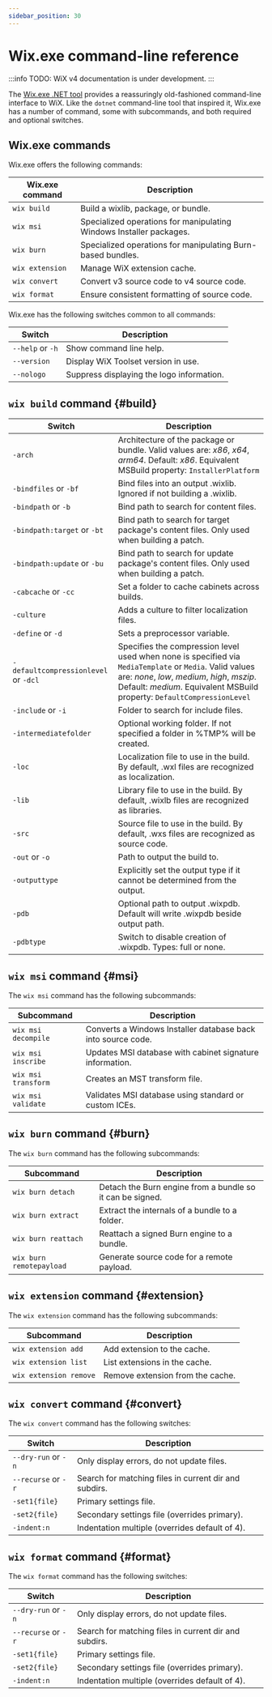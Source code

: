 ```yaml
---
sidebar_position: 30
---
```


# Wix.exe command-line reference

:::info
TODO: WiX v4 documentation is under development.
:::

The [Wix.exe .NET tool](../intro.md#nettool) provides a reassuringly old-fashioned command-line interface to WiX. Like the `dotnet` command-line tool that inspired it, Wix.exe has a number of command, some with subcommands, and both required and optional switches.

## Wix.exe commands

Wix.exe offers the following commands:

| Wix.exe command | Description |
| --------------- | ----------- |
| `wix build` | Build a wixlib, package, or bundle. |
| `wix msi` | Specialized operations for manipulating Windows Installer packages. |
| `wix burn` | Specialized operations for manipulating Burn-based bundles. |
| `wix extension` | Manage WiX extension cache. |
| `wix convert` | Convert v3 source code to v4 source code. |
| `wix format` | Ensure consistent formatting of source code. |

Wix.exe has the following switches common to all commands:

| Switch | Description |
| ------- | ----------- |
| `--help` or `-h` | Show command line help. |
| `--version` | Display WiX Toolset version in use. |
| `--nologo` | Suppress displaying the logo information. |


## `wix build` command {#build}


| Switch | Description |
| ------ | ----------- |
| `-arch` | Architecture of the package or bundle. Valid values are: *x86*, *x64*, *arm64*. Default: *x86*. Equivalent MSBuild property: `InstallerPlatform` |
| `-bindfiles` or `-bf` | Bind files into an output .wixlib. Ignored if not building a .wixlib. |
| `-bindpath` or `-b` | Bind path to search for content files. |
| `-bindpath:target` or `-bt` | Bind path to search for target package's content files. Only used when building a patch. |
| `-bindpath:update` or `-bu` | Bind path to search for update package's content files. Only used when building a patch. |
| `-cabcache` or `-cc` | Set a folder to cache cabinets across builds. |
| `-culture` | Adds a culture to filter localization files. |
| `-define` or `-d` | Sets a preprocessor variable. |
| `-defaultcompressionlevel` or `-dcl` | Specifies the compression level used when none is specified via `MediaTemplate` or `Media`. Valid values are: *none*, *low*, *medium*, *high*, *mszip*. Default: *medium*. Equivalent MSBuild property: `DefaultCompressionLevel` |
| `-include` or `-i` | Folder to search for include files. |
| `-intermediatefolder` | Optional working folder. If not specified a folder in %TMP% will be created. |
| `-loc` | Localization file to use in the build. By default, .wxl files are recognized as localization. |
| `-lib` | Library file to use in the build. By default, .wixlb files are recognized as libraries. |
| `-src` | Source file to use in the build. By default, .wxs files are recognized as source code. |
| `-out` or `-o` | Path to output the build to. |
| `-outputtype` | Explicitly set the output type if it cannot be determined from the output. |
| `-pdb` | Optional path to output .wixpdb. Default will write .wixpdb beside output path. |
| `-pdbtype` | Switch to disable creation of .wixpdb. Types: full or none. |


## `wix msi` command {#msi}

The `wix msi` command has the following subcommands:

| Subcommand | Description |
| ---------- | ----------- |
| `wix msi decompile` | Converts a Windows Installer database back into source code. |
| `wix msi inscribe` | Updates MSI database with cabinet signature information. |
| `wix msi transform` | Creates an MST transform file. |
| `wix msi validate` | Validates MSI database using standard or custom ICEs. |


## `wix burn` command {#burn}

The `wix burn` command has the following subcommands:

| Subcommand | Description |
| ---------- | ----------- |
| `wix burn detach` | Detach the Burn engine from a bundle so it can be signed. |
| `wix burn extract` | Extract the internals of a bundle to a folder. |
| `wix burn reattach` | Reattach a signed Burn engine to a bundle. |
| `wix burn remotepayload` | Generate source code for a remote payload. |


## `wix extension` command {#extension}

The `wix extension` command has the following subcommands:

| Subcommand | Description |
| ---------- | ----------- |
| `wix extension add` | Add extension to the cache. |
| `wix extension list` | List extensions in the cache. |
| `wix extension remove` | Remove extension from the cache. |


## `wix convert` command {#convert}

The `wix convert` command has the following switches:

| Switch | Description |
| ------ | ----------- |
| `--dry-run` or `-n` | Only display errors, do not update files. |
| `--recurse` or `-r` | Search for matching files in current dir and subdirs. |
| `-set1{file}` | Primary settings file. |
| `-set2{file}` | Secondary settings file (overrides primary). |
| `-indent:n` | Indentation multiple (overrides default of 4). |


## `wix format` command {#format}

The `wix format` command has the following switches:

| Switch | Description |
| ------ | ----------- |
| `--dry-run` or `-n` | Only display errors, do not update files. |
| `--recurse` or `-r` | Search for matching files in current dir and subdirs. |
| `-set1{file}` | Primary settings file. |
| `-set2{file}` | Secondary settings file (overrides primary). |
| `-indent:n` | Indentation multiple (overrides default of 4). |

